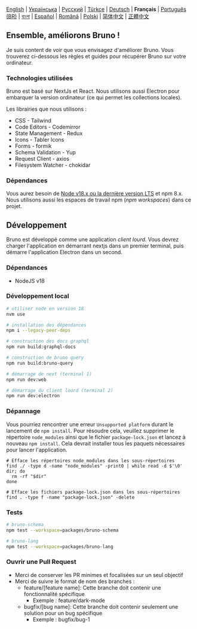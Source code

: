 [English](/contributing.md) | [Українська](docs/contributing/contributing_ua.md) | [Русский](docs/contributing/contributing_ru.md) | [Türkçe](docs/contributing/contributing_tr.md) | [Deutsch](docs/contributing/contributing_de.md) | **Français** | [Português (BR)](docs/contributing/contributing_pt_br.md) | [বাংলা](docs/contributing/contributing_bn.md) | [Español](docs/contributing/contributing_es.md) | [Română](docs/contributing/contributing_ro.md) | [Polski](docs/contributing/contributing_pl.md) | [简体中文](docs/contributing/contributing_cn.md) | [正體中文](docs/contributing/contributing_zhtw.md)

## Ensemble, améliorons Bruno !

Je suis content de voir que vous envisagez d'améliorer Bruno. Vous trouverez ci-dessous les règles et guides pour récupérer Bruno sur votre ordinateur.

### Technologies utilisées

Bruno est basé sur NextJs et React. Nous utilisons aussi Electron pour embarquer la version ordinateur (ce qui permet les collections locales).

Les librairies que nous utilisons :

- CSS - Tailwind
- Code Editors - Codemirror
- State Management - Redux
- Icons - Tabler Icons
- Forms - formik
- Schema Validation - Yup
- Request Client - axios
- Filesystem Watcher - chokidar

### Dépendances

Vous aurez besoin de [Node v18.x ou la dernière version LTS](https://nodejs.org/en/) et npm 8.x. Nous utilisons aussi les espaces de travail npm (_npm workspaces_) dans ce projet.

## Développement

Bruno est développé comme une application _client lourd_. Vous devrez charger l'application en démarrant nextjs dans un premier terminal, puis démarre l'application Electron dans un second.


### Dépendances

- NodeJS v18

### Développement local

```bash
# utiliser node en version 18
nvm use

# installation des dépendances
npm i --legacy-peer-deps

# construction des docs graphql
npm run build:graphql-docs

# construction de bruno query
npm run build:bruno-query

# démarrage de next (terminal 1)
npm run dev:web

# démarrage du client lourd (terminal 2)
npm run dev:electron
```

### Dépannage

Vous pourriez rencontrer une erreur `Unsupported platform` durant le lancement de `npm install`. Pour résoudre cela, veuillez supprimer le répertoire `node_modules` ainsi que le fichier `package-lock.json` et lancez à nouveau `npm install`. Cela devrait installer tous les paquets nécessaires pour lancer l'application.

```shell
# Efface les répertoires node_modules dans les sous-répertoires
find ./ -type d -name "node_modules" -print0 | while read -d $'\0' dir; do
  rm -rf "$dir"
done

# Efface les fichiers package-lock.json dans les sous-répertoires
find . -type f -name "package-lock.json" -delete
```


### Tests

```bash
# bruno-schema
npm test --workspace=packages/bruno-schema

# bruno-lang
npm test --workspace=packages/bruno-lang
```


### Ouvrir une Pull Request

- Merci de conserver les PR minimes et focalisées sur un seul objectif
- Merci de suivre le format de nom des branches :
  - feature/[feature name]: Cette branche doit contenir une fonctionnalité spécifique
    - Exemple : feature/dark-mode
  - bugfix/[bug name]: Cette branche doit contenir seulement une solution pour un bug spécifique
    - Exemple : bugfix/bug-1
